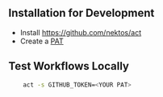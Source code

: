 ## Installation for Development

- Install https://github.com/nektos/act
- Create a [PAT](https://github.com/settings/tokens?type=beta)


## Test Workflows Locally

```bash
    act -s GITHUB_TOKEN=<YOUR PAT>
```